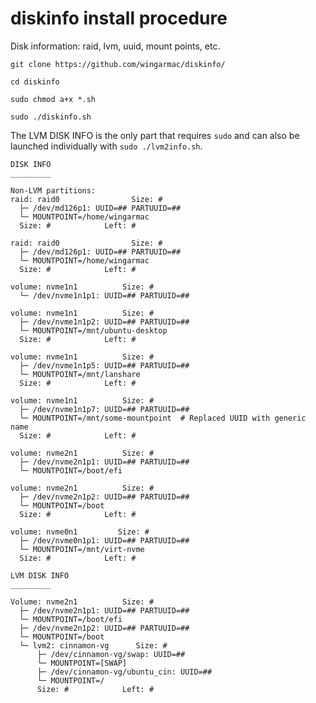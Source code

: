 # diskinfo install procedure

Disk information: raid, lvm, uuid, mount points, etc.

`git clone https://github.com/wingarmac/diskinfo/`

`cd diskinfo`

`sudo chmod a+x *.sh`

`sudo ./diskinfo.sh`

The LVM DISK INFO is the only part that requires `sudo` and can also be launched individually with `sudo ./lvm2info.sh`.


```
DISK INFO
_________

Non-LVM partitions:
raid: raid0                Size: #
  ├─ /dev/md126p1: UUID=## PARTUUID=##
  └─ MOUNTPOINT=/home/wingarmac
  Size: #            Left: #

raid: raid0                Size: #
  ├─ /dev/md126p1: UUID=## PARTUUID=##
  └─ MOUNTPOINT=/home/wingarmac
  Size: #            Left: #

volume: nvme1n1          Size: #
  └─ /dev/nvme1n1p1: UUID=## PARTUUID=##

volume: nvme1n1          Size: #
  ├─ /dev/nvme1n1p2: UUID=## PARTUUID=##
  └─ MOUNTPOINT=/mnt/ubuntu-desktop
  Size: #            Left: #

volume: nvme1n1          Size: #
  ├─ /dev/nvme1n1p5: UUID=## PARTUUID=##
  └─ MOUNTPOINT=/mnt/lanshare
  Size: #            Left: #

volume: nvme1n1          Size: #
  ├─ /dev/nvme1n1p7: UUID=## PARTUUID=##
  └─ MOUNTPOINT=/mnt/some-mountpoint  # Replaced UUID with generic name
  Size: #            Left: #

volume: nvme2n1          Size: #
  ├─ /dev/nvme2n1p1: UUID=## PARTUUID=##
  └─ MOUNTPOINT=/boot/efi

volume: nvme2n1          Size: #
  ├─ /dev/nvme2n1p2: UUID=## PARTUUID=##
  └─ MOUNTPOINT=/boot
  Size: #            Left: #

volume: nvme0n1         Size: #
  ├─ /dev/nvme0n1p1: UUID=## PARTUUID=##
  └─ MOUNTPOINT=/mnt/virt-nvme
  Size: #            Left: #

LVM DISK INFO
_________

Volume: nvme2n1          Size: #
  ├─ /dev/nvme2n1p1: UUID=## PARTUUID=##
  └─ MOUNTPOINT=/boot/efi
  ├─ /dev/nvme2n1p2: UUID=## PARTUUID=##
  └─ MOUNTPOINT=/boot
  └─ lvm2: cinnamon-vg      Size: #
      ├─ /dev/cinnamon-vg/swap: UUID=##
      └─ MOUNTPOINT=[SWAP]
      ├─ /dev/cinnamon-vg/ubuntu_cin: UUID=##
      └─ MOUNTPOINT=/
      Size: #            Left: #
